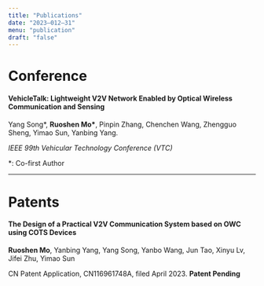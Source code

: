 ```yaml
---
title: "Publications"
date: "2023–012–31"
menu: "publication"
draft: "false"
---
```


# Conference
#### VehicleTalk: Lightweight V2V Network Enabled by Optical Wireless Communication and Sensing
Yang Song*, **Ruoshen Mo\***, Pinpin Zhang, Chenchen Wang, Zhengguo Sheng, Yimao Sun, Yanbing Yang. 

*IEEE 99th Vehicular Technology Conference (VTC)*  

*: Co-first Author

***

<!-- #### WIP: Silence the Vehicles: Attacks and Defense in Cellular-V2X Unicast
**Ruoshen Mo**, Hang Qiu, Zhaowei Tan

*NDSS Symposium on Vehicle Security and Privacy (VehicleSec 2024).*  **In Submission** -->

# Patents
#### The Design of a Practical V2V Communication System based on OWC using COTS Devices

**Ruoshen Mo**, Yanbing Yang, Yang Song, Yanbo Wang, Jun Tao, Xinyu Lv, Jifei Zhu, Yimao Sun

CN Patent Application, CN116961748A, filed April 2023. **Patent Pending**